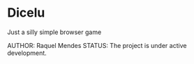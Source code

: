 # Dicelu
Just a silly simple browser game

AUTHOR: Raquel Mendes
STATUS: The project is under active development.

